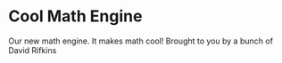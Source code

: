 # Cool Math Engine
Our new math engine. It makes math cool!
Brought to you by a bunch of David Rifkins
